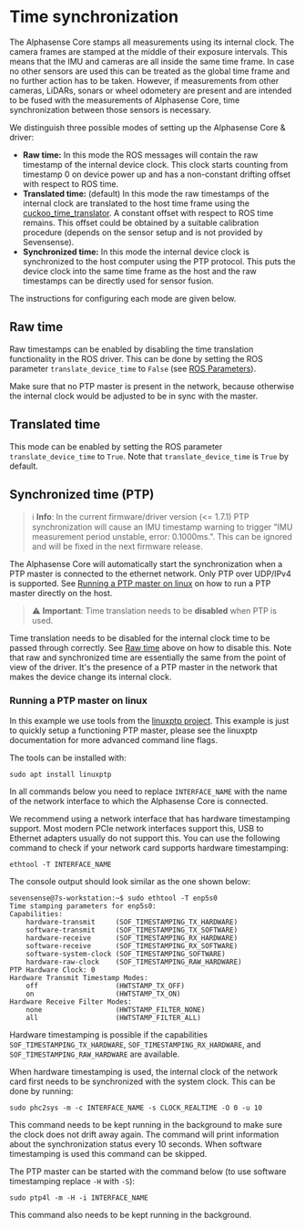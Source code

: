 # Time synchronization

The Alphasense Core stamps all measurements using its internal clock. The camera
frames are stamped at the middle of their exposure intervals. This means that the
IMU and cameras are all inside the same time frame. In case no other sensors are used
this can be treated as the global time frame and no further action has to be taken.
However, if measurements from other cameras, LiDARs, sonars or wheel odometery are 
present and are intended to be fused with the measurements of Alphasense Core, time 
synchronization between those sensors is necessary.

We distinguish three possible modes of setting up the Alphasense Core & driver:

* **Raw time:** In this mode the ROS messages will contain the raw timestamp of the internal
device clock. This clock starts counting from timestamp 0 on device power up and has a non-constant drifting offset with respect to ROS time.
* **Translated time:** (default) In this mode the raw timestamps of the internal clock are translated to the host time frame using the [cuckoo_time_translator](https://github.com/ethz-asl/cuckoo_time_translator). A constant offset with respect to ROS time remains. This offset could be obtained by a suitable calibration procedure (depends on the sensor setup and is not provided by Sevensense).
* **Synchronized time:** In this mode the internal device clock is synchronized to the host computer using the PTP protocol. This puts the device clock into the same time frame as the host and the raw timestamps can be directly used for sensor fusion.

The instructions for configuring each mode are given below.

## Raw time

Raw timestamps can be enabled by disabling the time translation functionality in the ROS driver. This can be done by setting the ROS parameter `translate_device_time` to `False` (see [ROS Parameters](/pages/ros_driver_usage.md#parameters)). 

Make sure that no PTP master is present in the network, because otherwise the internal clock would be adjusted to be 
in sync with the master.

## Translated time

This mode can be enabled by setting the ROS parameter `translate_device_time` to `True`. Note that `translate_device_time` is `True` by default.

## Synchronized time (PTP)

> :information_source: **Info**: In the current firmware/driver version (<= 1.7.1) PTP synchronization will cause an IMU timestamp warning to trigger "IMU measurement period unstable, error: 0.1000ms.". This can be ignored and will be fixed in the next firmware release.

The Alphasense Core will automatically start the synchronization when a PTP master is connected to the ethernet network. Only PTP over UDP/IPv4 is supported. See [Running a PTP master on linux](#running-a-ptp-master-on-linux) on how to run a PTP master directly on the host.

> :warning: **Important**: Time translation needs to be **disabled** when PTP is used.

Time translation needs to be disabled for the internal clock time to be passed through correctly. See [Raw time](#raw-time) above on how to disable this. Note that raw and synchronized time are essentially the same from the point of view of the driver. It's the presence of a PTP master in the network that makes the device change its internal clock.

### Running a PTP master on linux

In this example we use tools from the [linuxptp project](https://sourceforge.net/projects/linuxptp/). This example is just to quickly setup a functioning PTP master, please see the linuxptp documentation for more advanced command line flags.

The tools can be installed with:

```sudo apt install linuxptp```

In all commands below you need to replace `INTERFACE_NAME` with the name of the network interface to which the Alphasense Core is connected.

We recommend using a network interface that has hardware timestamping support. Most modern PCIe network interfaces support this, USB to Ethernet adapters usually do not support this. You can use the following command to check if your network card supports hardware timestamping:

`ethtool -T INTERFACE_NAME`

The console output should look similar as the one shown below:

```console
sevensense@7s-workstation:~$ sudo ethtool -T enp5s0
Time stamping parameters for enp5s0:
Capabilities:
	hardware-transmit     (SOF_TIMESTAMPING_TX_HARDWARE)
	software-transmit     (SOF_TIMESTAMPING_TX_SOFTWARE)
	hardware-receive      (SOF_TIMESTAMPING_RX_HARDWARE)
	software-receive      (SOF_TIMESTAMPING_RX_SOFTWARE)
	software-system-clock (SOF_TIMESTAMPING_SOFTWARE)
	hardware-raw-clock    (SOF_TIMESTAMPING_RAW_HARDWARE)
PTP Hardware Clock: 0
Hardware Transmit Timestamp Modes:
	off                   (HWTSTAMP_TX_OFF)
	on                    (HWTSTAMP_TX_ON)
Hardware Receive Filter Modes:
	none                  (HWTSTAMP_FILTER_NONE)
	all                   (HWTSTAMP_FILTER_ALL)

```

Hardware timestamping is possible if the capabilities `SOF_TIMESTAMPING_TX_HARDWARE`, `SOF_TIMESTAMPING_RX_HARDWARE`, and `SOF_TIMESTAMPING_RAW_HARDWARE` are available.

When hardware timestamping is used, the internal clock of the network card first needs to be synchronized with the system clock. This can be done by running:

`sudo phc2sys -m -c INTERFACE_NAME -s CLOCK_REALTIME -O 0 -u 10`

This command needs to be kept running in the background to make sure the clock does not drift away again. The command will print information about the synchronization status every 10 seconds. When software timestamping is used this command can be skipped.

The PTP master can be started with the command below (to use software timestamping replace `-H` with `-S`):

`sudo ptp4l -m -H -i INTERFACE_NAME`

This command also needs to be kept running in the background.
